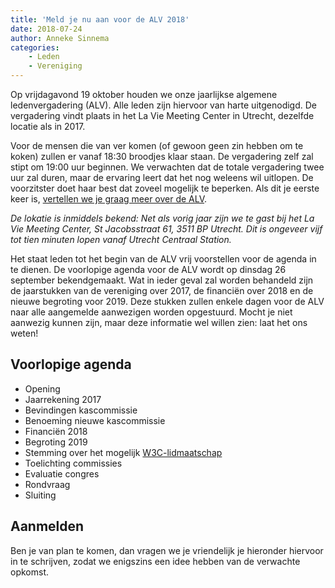```yaml
---
title: 'Meld je nu aan voor de ALV 2018'
date: 2018-07-24
author: Anneke Sinnema
categories:
    - Leden
    - Vereniging
---
```


Op vrijdagavond 19 oktober houden we onze jaarlijkse algemene ledenvergadering (ALV). Alle leden zijn hiervoor van harte uitgenodigd. De vergadering vindt plaats in het La Vie Meeting Center in Utrecht, dezelfde locatie als in 2017.

Voor de mensen die van ver komen (of gewoon geen zin hebben om te koken) zullen er vanaf 18:30 broodjes klaar staan. De vergadering zelf zal stipt om 19:00 uur beginnen. We verwachten dat de totale vergadering twee uur zal duren, maar de ervaring leert dat het nog weleens wil uitlopen. De voorzitster doet haar best dat zoveel mogelijk te beperken. Als dit je eerste keer is, [vertellen we je graag meer over de ALV](/nl/vereniging/alv).

_De lokatie is inmiddels bekend: Net als vorig jaar zijn we te gast bij het La Vie Meeting Center, St Jacobsstraat 61, 3511 BP Utrecht. Dit is ongeveer vijf tot tien minuten lopen vanaf Utrecht Centraal Station._

Het staat leden tot het begin van de ALV vrij voorstellen voor de agenda in te dienen. De voorlopige agenda voor de ALV wordt op dinsdag 26 september bekendgemaakt. Wat in ieder geval zal worden behandeld zijn de jaarstukken van de vereniging over 2017, de financiën over 2018 en de nieuwe begroting voor 2019. Deze stukken zullen enkele dagen voor de ALV naar alle aangemelde aanwezigen worden opgestuurd. Mocht je niet aanwezig kunnen zijn, maar deze informatie wel willen zien: laat het ons weten!

## Voorlopige agenda

-   Opening
-   Jaarrekening 2017
-   Bevindingen kascommissie
-   Benoeming nieuwe kascommissie
-   Financiën 2018
-   Begroting 2019
-   Stemming over het mogelijk [W3C-lidmaatschap](/nl/blog/2018/09/fronteers-als-w3c-lid)
-   Toelichting commissies
-   Evaluatie congres
-   Rondvraag
-   Sluiting

## Aanmelden

Ben je van plan te komen, dan vragen we je vriendelijk je hieronder hiervoor in te schrijven, zodat we enigszins een idee hebben van de verwachte opkomst.
